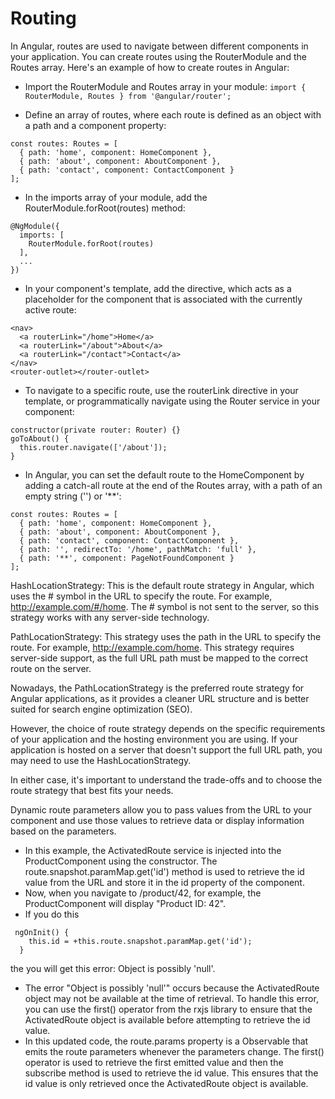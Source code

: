 # Routing

In Angular, routes are used to navigate between different components in your application. You can create routes using the RouterModule and the Routes array. Here's an example of how to create routes in Angular:

* Import the RouterModule and Routes array in your module:
```import { RouterModule, Routes } from '@angular/router';```

* Define an array of routes, where each route is defined as an object with a path and a component property:
```
const routes: Routes = [
  { path: 'home', component: HomeComponent },
  { path: 'about', component: AboutComponent },
  { path: 'contact', component: ContactComponent }
];
```
* In the imports array of your module, add the RouterModule.forRoot(routes) method:
```
@NgModule({
  imports: [
    RouterModule.forRoot(routes)
  ],
  ...
})
```

* In your component's template, add the <router-outlet></router-outlet> directive, which acts as a placeholder for the component that is associated with the currently active route:

```
<nav>
  <a routerLink="/home">Home</a>
  <a routerLink="/about">About</a>
  <a routerLink="/contact">Contact</a>
</nav>
<router-outlet></router-outlet>
```

* To navigate to a specific route, use the routerLink directive in your template, or programmatically navigate using the Router service in your component:
```
constructor(private router: Router) {}
goToAbout() {
  this.router.navigate(['/about']);
}
```

* In Angular, you can set the default route to the HomeComponent by adding a catch-all route at the end of the Routes array, with a path of an empty string ('') or '**':
```
const routes: Routes = [
  { path: 'home', component: HomeComponent },
  { path: 'about', component: AboutComponent },
  { path: 'contact', component: ContactComponent },
  { path: '', redirectTo: '/home', pathMatch: 'full' },
  { path: '**', component: PageNotFoundComponent }
];
```
HashLocationStrategy: This is the default route strategy in Angular, which uses the # symbol in the URL to specify the route. For example, http://example.com/#/home. The # symbol is not sent to the server, so this strategy works with any server-side technology.

PathLocationStrategy: This strategy uses the path in the URL to specify the route. For example, http://example.com/home. This strategy requires server-side support, as the full URL path must be mapped to the correct route on the server.

Nowadays, the PathLocationStrategy is the preferred route strategy for Angular applications, as it provides a cleaner URL structure and is better suited for search engine optimization (SEO).

However, the choice of route strategy depends on the specific requirements of your application and the hosting environment you are using. If your application is hosted on a server that doesn't support the full URL path, you may need to use the HashLocationStrategy.

In either case, it's important to understand the trade-offs and to choose the route strategy that best fits your needs.

Dynamic route parameters allow you to pass values from the URL to your component and use those values to retrieve data or display information based on the parameters.
* In this example, the ActivatedRoute service is injected into the ProductComponent using the constructor. The route.snapshot.paramMap.get('id') method is used to retrieve the id value from the URL and store it in the id property of the component.
* Now, when you navigate to /product/42, for example, the ProductComponent will display "Product ID: 42".
* If you do this
```
 ngOnInit() {
    this.id = +this.route.snapshot.paramMap.get('id');
  }
  ```
  the you will get this error: Object is possibly 'null'.
* The error "Object is possibly 'null'" occurs because the ActivatedRoute object may not be available at the time of retrieval. To handle this error, you can use the first() operator from the rxjs library to ensure that the ActivatedRoute object is available before attempting to retrieve the id value.
* In this updated code, the route.params property is a Observable that emits the route parameters whenever the parameters change. The first() operator is used to retrieve the first emitted value and then the subscribe method is used to retrieve the id value. This ensures that the id value is only retrieved once the ActivatedRoute object is available.